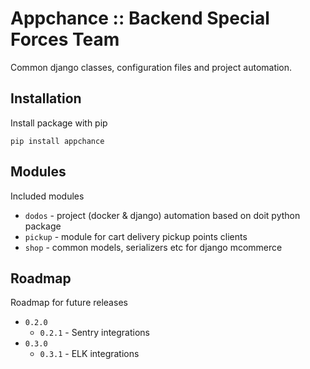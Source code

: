# Appchance :: Backend Special Forces Team

Common django classes, configuration files and project automation.

## Installation
Install package with pip

    pip install appchance

## Modules
Included modules
- `dodos` - project (docker & django) automation based on doit python package
- `pickup` - module for cart delivery pickup points clients
- `shop` - common models, serializers etc for django mcommerce

## Roadmap
Roadmap for future releases
* `0.2.0`
    - `0.2.1`  - Sentry integrations
* `0.3.0`
    - `0.3.1` - ELK integrations
